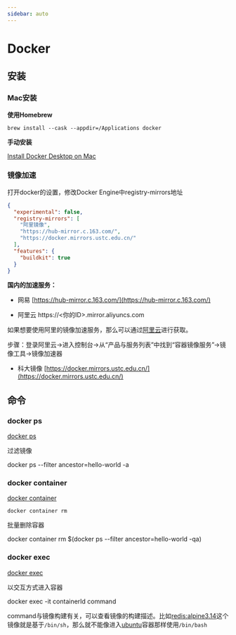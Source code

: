 ```yaml
---
sidebar: auto
---
```

# Docker

## 安装

### Mac安装

**使用Homebrew**

~~~ shell
brew install --cask --appdir=/Applications docker
~~~

**手动安装**

[Install Docker Desktop on Mac](https://docs.docker.com/desktop/mac/install/)


### 镜像加速

打开docker的设置，修改Docker Engine中registry-mirrors地址

~~~ json {4,5,6}
{
  "experimental": false,
  "registry-mirrors": [
    "阿里镜像",
    "https://hub-mirror.c.163.com/",
    "https://docker.mirrors.ustc.edu.cn/"
  ],
  "features": {
    "buildkit": true
  }
}
~~~

**国内的加速服务：**

- 网易 [https://hub-mirror.c.163.com/](https://hub-mirror.c.163.com/)

- 阿里云 https://<你的ID>.mirror.aliyuncs.com

如果想要使用阿里的镜像加速服务，那么可以通过[阿里云](https://cr.console.aliyun.com/cn-hangzhou/instances/mirrors)进行获取。

步骤：登录阿里云->进入控制台->从“产品与服务列表”中找到“容器镜像服务”->镜像工具->镜像加速器

- 科大镜像 [https://docker.mirrors.ustc.edu.cn/](https://docker.mirrors.ustc.edu.cn/)



## 命令


### docker ps

[docker ps](https://docs.docker.com/engine/reference/commandline/ps/)

过滤镜像

docker ps --filter ancestor=hello-world -a


### docker container

[docker container](https://docs.docker.com/engine/reference/commandline/container/)

`docker container rm`

批量删除容器

docker container rm $(docker ps --filter ancestor=hello-world -qa)


### docker exec

[docker exec](https://docs.docker.com/engine/reference/commandline/exec/)

以交互方式进入容器

docker exec -it containerId command 

command与镜像构建有关，可以查看镜像的构建描述。比如[redis:alpine3.14](https://hub.docker.com/layers/redis/library/redis/alpine3.14/images/sha256-6edcbc387edd866a080491c015c029b458f49678152dfe364ad50383620c3215?context=explore)这个镜像就是基于`/bin/sh`，那么就不能像进入[ubuntu](https://hub.docker.com/layers/ubuntu/library/ubuntu/latest/images/sha256-0f745a413c7886d6dc4f1e6a1d45a5cf5a9a85f72e6243b307e17d67e2e1fe10?context=explore)容器那样使用`/bin/bash`

